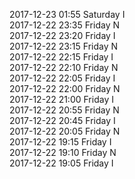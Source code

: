 2017-12-23 01:55 Saturday  I  
2017-12-22 23:35 Friday  N  
2017-12-22 23:20 Friday  I  
2017-12-22 23:15 Friday  N  
2017-12-22 22:15 Friday  I  
2017-12-22 22:10 Friday  N  
2017-12-22 22:05 Friday  I  
2017-12-22 22:00 Friday  N  
2017-12-22 21:00 Friday  I  
2017-12-22 20:55 Friday  N  
2017-12-22 20:45 Friday  I  
2017-12-22 20:05 Friday  N  
2017-12-22 19:15 Friday  I  
2017-12-22 19:10 Friday  N  
2017-12-22 19:05 Friday  I  
